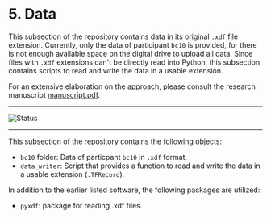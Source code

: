 # 5. Data
This subsection of the repository contains data in its original `.xdf` file extension. Currently, only the data of participant `bc10` is provided, for there is not enough available space on the digital drive to upload all data. Since files with `.xdf` extensions can't be directly read into Python, this subsection contains scripts to read and write the data in a usable extension.

For an extensive elaboration on the approach, please consult the research manuscript [manuscript.pdf](https://github.com/BartJanBoverhof/Masterthesis/tree/main/1.latex_manuscript).

---

![Status](https://img.shields.io/static/v1?label=Code+Status&message=Unfinished+and+Unexcecutable&color=red) 

---

This subsection of the repository contains the following objects: 
* `bc10` folder: Data of particpant `bc10` in `.xdf` format.
* `data_writer`: Script that provides a function to read and write the data in a usable extension (`.TFRecord`).

In addition to the earlier listed software, the following packages are utilized:  
- `pyxdf`: package for reading .xdf files.
